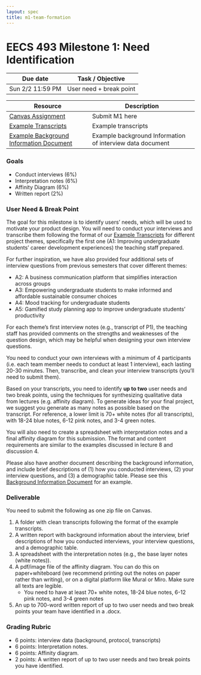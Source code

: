 ```yaml
---
layout: spec
title: m1-team-formation
---
```


EECS 493 Milestone 1: Need Identification
======================================

| Due date | Task / Objective |
| -------- | ---------------- |
| Sun 2/2 11:59 PM | User need + break point |

| Resource | Description |
| -------- | ---------------- |
| [Canvas Assignment]() | Submit M1 here |
| [Example Transcripts]() | Example transcripts |
| [Example Background Information Document]() | Example background Information of interview data document |

### Goals 
- Conduct interviews (6%)
- Interpretation notes (6%)
- Affinity Diagram (6%)
- Written report (2%)

### User Need & Break Point
The goal for this milestone is to identify users’ needs, which will be used to motivate your product design. You will need to conduct your interviews and transcribe them following the format of our [Example Transcripts]() for different project themes, specifically the first one (A1: Improving undergraduate students’ career development experiences) the teaching staff prepared. 

For further inspiration, we have also provided four additional sets of interview questions from previous semesters that cover different themes:
- A2: A business communication platform that simplifies interaction across groups
- A3: Empowering undergraduate students to make informed and affordable sustainable consumer choices
- A4: Mood tracking for undergraduate students
- A5: Gamified study planning app to improve undergraduate students’ productivity

For each theme’s first interview notes (e.g., transcript of P1), the teaching staff has provided comments on the strengths and weaknesses of the question design, which may be helpful when designing your own interview questions.

You need to conduct your own interviews with a minimum of 4 participants (i.e. each team member needs to conduct at least 1 interview), each lasting 20-30 minutes. Then, transcribe, and clean your interview transcripts (you’ll need to submit them).

Based on your transcripts, you need to identify **up to two** user needs and two break points, using the techniques for synthesizing qualitative data from lectures (e.g. affinity diagram). To generate ideas for your final project, we suggest you generate as many notes as possible based on the transcript. For reference, a lower limit is 70+ white notes (for all transcripts), with 18-24 blue notes, 6-12 pink notes, and 3-4 green notes.

You will also need to create a spreadsheet with interpretation notes and a final affinity diagram for this submission. The format and content requirements are similar to the examples discussed in lecture 8 and discussion 4. 

Please also have another document describing the background information, and include brief descriptions of (1) how you conducted interviews, (2) your interview questions, and (3) a demographic table. Please see this [Background Information Document]() for an example. 

### Deliverable
You need to submit the following as one zip file on Canvas.
1. A folder with clean transcripts following the format of the example transcripts.
2. A written report with background information about the interview, brief descriptions of how you conducted interviews, your interview questions, and a demographic table.
3. A spreadsheet with the interpretation notes (e.g., the base layer notes (white notes)).
4. A pdf/image file of the affinity diagram. You can do this on paper+whiteboard (we recommend printing out the notes on paper rather than writing), or on a digital platform like Mural or Miro. Make sure all texts are legible.
    - You need to have at least 70+ white notes, 18-24 blue notes, 6-12 pink notes, and 3-4 green notes
5. An up to 700-word written report of up to two user needs and two break points your team have identified in a .docx.

### Grading Rubric
- 6 points: interview data (background, protocol, transcripts)
- 6 points: Interpretation notes.
- 6 points: Affinity diagram.
- 2 points: A written report of up to two user needs and two break points you have identified. 
